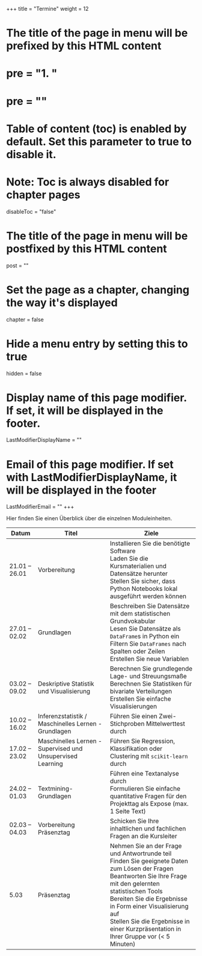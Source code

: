 +++
title = "Termine"
weight = 12
# The title of the page in menu will be prefixed by this HTML content
# pre = "<b>1. </b>"
# pre = "<i class='fab fa-github'></i>"
# Table of content (toc) is enabled by default. Set this parameter to true to disable it.
# Note: Toc is always disabled for chapter pages
disableToc = "false"
# The title of the page in menu will be postfixed by this HTML content
post = ""
# Set the page as a chapter, changing the way it's displayed
chapter = false
# Hide a menu entry by setting this to true
hidden = false
# Display name of this page modifier. If set, it will be displayed in the footer.
LastModifierDisplayName = ""
# Email of this page modifier. If set with LastModifierDisplayName, it will be displayed in the footer
LastModifierEmail = ""
+++

Hier finden Sie einen Überblick über die einzelnen Moduleinheiten.

| Datum         | Titel                                                      | Ziele                                                                                                                                                                                                                                                                                                                                   |
|---------------|------------------------------------------------------------|-----------------------------------------------------------------------------------------------------------------------------------------------------------------------------------------------------------------------------------------------------------------------------------------------------------------------------------------|
| 21.01 – 26.01 | Vorbereitung                                               | Installieren Sie die benötigte Software <br> Laden Sie die Kursmaterialien und Datensätze herunter <br> Stellen Sie sicher, dass Python Notebooks lokal ausgeführt werden können                                                                                                                                                        |
| 27.01 – 02.02 | Grundlagen                                                 | Beschreiben Sie Datensätze mit dem statistischen Grundvokabular <br> Lesen Sie Datensätze als `DataFrame`s in Python ein <br> Filtern Sie `DataFrames` nach Spalten oder Zeilen <br> Erstellen Sie neue Variablen                                                                                                                       |
| 03.02 – 09.02 | Deskriptive Statistik und Visualisierung                   | Berechnen Sie grundlegende Lage- und Streuungsmaße <br> Berechnen Sie Statistiken für bivariate Verteilungen <br> Erstellen Sie einfache Visualisierungen                                                                                                                                                                               |
| 10.02 – 16.02 | Inferenzstatistik / Maschinelles Lernen - Grundlagen       | Führen Sie einen Zwei-Stichproben Mittelwerttest durch <br>                                                                                                                                                                                                                                                                             |
| 17.02 – 23.02 | Maschinelles Lernen - Supervised und Unsupervised Learning | Führen Sie Regression, Klassifikation oder Clustering mit `scikit-learn` durch                                                                                                                                                                                                                                                          |
| 24.02 – 01.03 | Textmining-Grundlagen                                    | Führen eine Textanalyse durch <br> Formulieren Sie einfache quantitative Fragen für den Projekttag als Expose (max. 1 Seite Text)                                                                                                                                                                                                       |
| 02.03 – 04.03 | Vorbereitung Präsenztag                                    | Schicken Sie Ihre inhaltlichen und fachlichen Fragen an die Kursleiter                                                                                                                                                                                                                                                                  |
| 5.03          | Präsenztag                                                 | Nehmen Sie an der Frage und Antwortrunde teil <br> Finden Sie geeignete Daten zum Lösen der Fragen  <br> Beantworten Sie Ihre Frage mit den gelernten statistischen Tools <br> Bereiten Sie die Ergebnisse in Form einer Visualisierung auf <br> Stellen Sie die Ergebnisse in einer Kurzpräsentation in Ihrer Gruppe vor (< 5 Minuten) |
